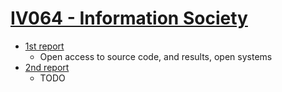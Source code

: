 # [IV064 - Information Society](https://is.muni.cz/predmet/fi/podzim2019/IV064)

* [1st report](https://github.com/europ/MUNI-FI-IV064/blob/master/doc1/doc.pdf)
  * Open access to source code, and results, open systems
* [2nd report](https://github.com/europ/MUNI-FI-IV064/blob/master/doc2/doc.pdf)
  * TODO

